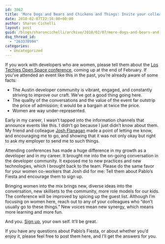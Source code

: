 ```yaml
---
id: 3862
title: 'More Dogs and Bears and Chickens and Things: Invite your colleagues to Pablo&#8217;s Fiesta'
date: 2010-02-07T22:16:00+00:00
author: Sharon Cichelli
layout: post
guid: /blogs/sharoncichelli/archive/2010/02/07/more-dogs-and-bears-and-chickens-and-things-invite-your-colleagues-to-pablo-s-fiesta.aspx
dsq_thread_id:
  - "263370994"
categories:
  - Uncategorized
---
```

If you work with developers who are women, please tell them about the [Los Techies Open Space conference](http://fiesta.lostechies.com/), coming up at the end of February. If you&#8217;ve attended an event like this in the past, you&#8217;re already aware of some facts:

  * The Austin developer community is vibrant, engaged, and constantly striving to improve our craft. We&#8217;ve got a good thing going here.
  * The quality of the conversations and the value of the event far outstrip the price of admission; it would be a bargain at twice the price.
  * Women are way under-represented.

Early in my career, I wasn&#8217;t tapped into the information channels that announce events like this. I didn&#8217;t go because I just didn&#8217;t know about them. My friend and colleague [Josh Flanagan](/blogs/joshuaflanagan/) made a point of letting me know, and encouraging me to go, and showing that it was not only okay but right to ask my employer to send me to such things.

Attending conferences has made a huge difference in my growth as a developer and in my career. It brought me into the on-going conversation in the developer community. It exposed me to new practices and new technologies, which I brought back to the team. Please do the same favor for your women co-workers that Josh did for me: Tell them about Pablo&#8217;s Fiesta and encourage them to sign up.

Bringing women into the mix brings new, diverse ideas into the conversation, new skillsets to the community, more role models for our kids. The conference will be improved by spicing up the guest list. Although I&#8217;m focusing on women here, reach out to any of your colleagues who &#8220;don&#8217;t usually go to these things.&#8221; New voices mean new synergy, which means more learning and more fun.

And you. [Sign up](http://fiesta.lostechies.com/), your own self. It&#8217;ll be great.

If you have any questions about Pablo&#8217;s Fiesta, or about whether you&#8217;d enjoy it, please feel free to post them here, and I&#8217;ll get the answers for you.